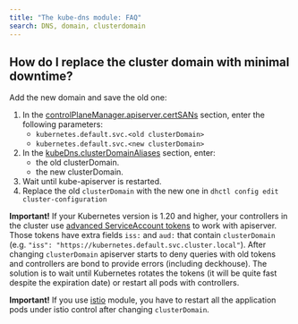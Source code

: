 ```yaml
---
title: "The kube-dns module: FAQ"
search: DNS, domain, clusterdomain
---
```


## How do I replace the cluster domain with minimal downtime?

Add the new domain and save the old one:

1. In the [controlPlaneManager.apiserver.certSANs](../040-control-plane-manager/configuration.html#parameters-apiserver-certsans) section, enter the following parameters:
    - `kubernetes.default.svc.<old clusterDomain>`
    - `kubernetes.default.svc.<new clusterDomain>`
1. In the [kubeDns.clusterDomainAliases](configuration.html#parameters) section, enter:
    - the old clusterDomain.
    - the new clusterDomain.
1. Wait until kube-apiserver is restarted.
1. Replace the old `clusterDomain` with the new one in `dhctl config edit cluster-configuration`

**Important!** If your Kubernetes version is 1.20 and higher, your controllers in the cluster use [advanced ServiceAccount tokens](https://kubernetes.io/docs/tasks/configure-pod-container/configure-service-account/#service-account-token-volume-projection) to work with apiserver. Those tokens have extra fields `iss:` and `aud:` that contain `clusterDomain` (e.g. `"iss": "https://kubernetes.default.svc.cluster.local"`). After changing `clusterDomain` apiserver starts to deny queries with old tokens and controllers are bond to provide errors (including deckhouse). The solution is to wait until Kubernetes rotates the tokens (it will be quite fast despite the expiration date) or restart all pods with controllers.

**Important!** If you use [istio](../../modules/110-istio/) module, you have to restart all the application pods under istio control after changing `clusterDomain`.
